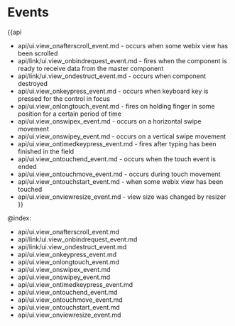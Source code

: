 Events
=======

{{api
- api/ui.view_onafterscroll_event.md - occurs when some webix view has been scrolled
- api/link/ui.view_onbindrequest_event.md - fires when the component is ready to receive data from the master component
- api/link/ui.view_ondestruct_event.md - occurs when component destroyed
- api/ui.view_onkeypress_event.md - occurs when keyboard key is pressed for the control in focus
- api/ui.view_onlongtouch_event.md - fires on holding finger in some position for a certain period of time
- api/ui.view_onswipex_event.md - occurs on a horizontal swipe movement
- api/ui.view_onswipey_event.md - occurs on a vertical swipe movement
- api/ui.view_ontimedkeypress_event.md - fires after typing has been finished in the field
- api/ui.view_ontouchend_event.md - occurs when the touch event is ended
- api/ui.view_ontouchmove_event.md - occurs during touch movement
- api/ui.view_ontouchstart_event.md - when some webix view has been touched
- api/ui.view_onviewresize_event.md - view size was changed by resizer
}}

@index:
- api/ui.view_onafterscroll_event.md
- api/link/ui.view_onbindrequest_event.md
- api/link/ui.view_ondestruct_event.md
- api/ui.view_onkeypress_event.md
- api/ui.view_onlongtouch_event.md
- api/ui.view_onswipex_event.md
- api/ui.view_onswipey_event.md
- api/ui.view_ontimedkeypress_event.md
- api/ui.view_ontouchend_event.md
- api/ui.view_ontouchmove_event.md
- api/ui.view_ontouchstart_event.md
- api/ui.view_onviewresize_event.md


